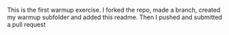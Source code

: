 This is the first warmup exercise.  I forked the repo, made a branch, created my warmup subfolder and added this readme.  Then I pushed and submitted a pull request
